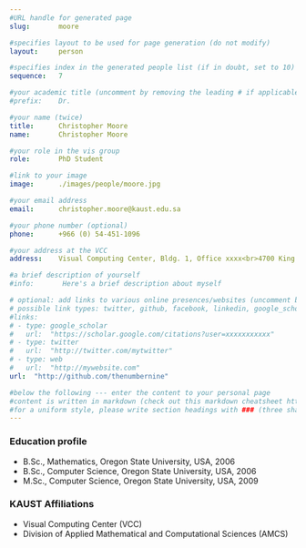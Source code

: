 ```yaml
---
#URL handle for generated page
slug:       moore

#specifies layout to be used for page generation (do not modify)
layout: 	person

#specifies index in the generated people list (if in doubt, set to 10)
sequence:	7

#your academic title (uncomment by removing the leading # if applicable)
#prefix:    Dr.

#your name (twice)
title:		Christopher Moore
name:       Christopher Moore

#your role in the vis group
role:       PhD Student

#link to your image
image:      ./images/people/moore.jpg

#your email address
email:      christopher.moore@kaust.edu.sa

#your phone number (optional)
phone:      +966 (0) 54-451-1096

#your address at the VCC
address:    Visual Computing Center, Bldg. 1, Office xxxx<br>4700 King Abdullah University of Science and Technology<br>Thuwal 23955-6900, Saudi Arabia

#a brief description of yourself
#info:       Here's a brief description about myself

# optional: add links to various online presences/websites (uncomment by removing the leading # if applicable)
# possible link types: twitter, github, facebook, linkedin, google_scholar, google_plus, instagram, skype, youtube, vimeo, flickr, web (use the latter for all other link types)
#links:
# - type: google_scholar
#   url:  "https://scholar.google.com/citations?user=xxxxxxxxxxx"
# - type: twitter
#   url:  "http://twitter.com/mytwitter"
# - type: web
#   url:  "http://mywebsite.com"
url:  "http://github.com/thenumbernine"

#below the following --- enter the content to your personal page
#content is written in markdown (check out this markdown cheatsheet https://github.com/adam-p/markdown-here/wiki/Markdown-Cheatsheet)
#for a uniform style, please write section headings with ### (three sharps)
---
```

### Education profile
* B.Sc., Mathematics, Oregon State University, USA, 2006
* B.Sc., Computer Science, Oregon State University, USA, 2006
* M.Sc., Computer Science, Oregon State University, USA, 2009

### KAUST Affiliations
- Visual Computing Center (VCC)
- Division of Applied Mathematical and Computational Sciences (AMCS)
